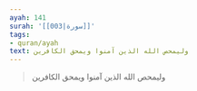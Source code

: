 ```yaml
---
ayah: 141
surah: '[[003|سورة]]'
tags:
- quran/ayah
text: وليمحص الله الذين آمنوا ويمحق الكافرين
---
```

> وليمحص الله الذين آمنوا ويمحق الكافرين
